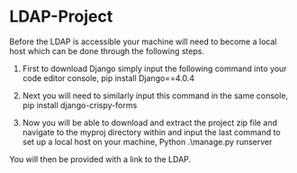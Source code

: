 # LDAP-Project

Before the LDAP is accessible your machine will need to become a local host which can be done through the following steps.

1. First to download Django simply input the following command into your code editor console, pip install Django==4.0.4

2. Next you will need to similarly input this command in the same console, pip install django-crispy-forms
 
3. Now you will be able to download and extract the project zip file and navigate to the myproj directory within and input the last command to set up a local host on your machine, Python .\manage.py runserver

You will then be provided with a link to the LDAP.
